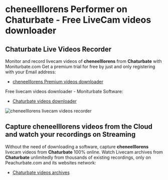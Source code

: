 # cheneelllorens Performer on Chaturbate - Free LiveCam videos downloader

## Chaturbate Live Videos Recorder

Monitor and record livecam videos of **cheneelllorens** from **Chaturbate** with Moniturbate.com
Get a premium trial for free by just and only registering with your Email address:
* [cheneelllorens Premium videos downloader](https://moniturbate.com/request-demo-licence-key.html)

Free livecam videos downloader - Moniturbate Software:
* [Chaturbate videos downloader](https://moniturbate.com/moniturbate-download-software.html)

![cheneelllorens livecam videos recorder](https://peachurnet.com/templates/moniturbate-software.png)


## Capture cheneelllorens videos from the Cloud and watch your recordings on Streaming

Without the need of downloading a software, capture **cheneelllorens** livecam videos from **Chaturbate** 100% online.
Watch Livecam archives from **Chaturbate** unlimitedly from thousands of existing recordings, only on Peachurbate.com and its websites network:
* [Chaturbate videos archives](https://peachurnet.com/)